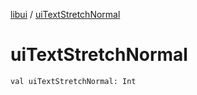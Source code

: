 [libui](index.md) / [uiTextStretchNormal](./ui-text-stretch-normal.md)

# uiTextStretchNormal

`val uiTextStretchNormal: Int`